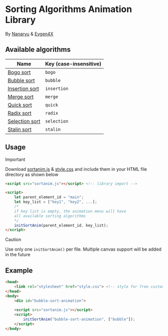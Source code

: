 # Sorting Algorithms Animation Library

By [Nanaryu](https://github.com/Nanaryu) & [Evgen4X](https://github.com/Evgen4x)

## Available algorithms
| Name | Key (case-insensitive) |
| ---- | --- |
| [Bogo sort](https://en.wikipedia.org/wiki/Bogosort) | `bogo` |
| [Bubble sort](https://en.wikipedia.org/wiki/Bubble_sort) | `bubble`|
| [Insertion sort](https://en.wikipedia.org/wiki/Insertion_sort) | `insertion` |
| [Merge sort](https://en.wikipedia.org/wiki/Merge_sort) | `merge` |
| [Quick sort](https://en.wikipedia.org/wiki/Quicksort) | `quick` |
| [Radix sort](https://en.wikipedia.org/wiki/Radix_sort) | `radix` |
| [Selection sort](https://en.wikipedia.org/wiki/Selection_sort) | `selection` |
| [Stalin sort](https://github.com/gustavo-depaula/stalin-sort) | `stalin` |

## Usage

> [!IMPORTANT]
> Download [sortanim.js](https://github.com/Nanaryu/Nanaryu.github.io/blob/main/sortanim.js) & [style.css](https://github.com/Nanaryu/Nanaryu.github.io/blob/main/style.css) and include them in your HTML file directory as shown below

```html
<script src="sortanim.js"></script> <!-- library import -->

<script>
    let parent_element_id = "main";
    let key_list = ["key1", "key2", ...];
    /*
    if key list is empty, the animation menu will have
    all available sorting algorithms
    */
    initSortAnim(parent_element_id, key_list);
</script>
```

> [!CAUTION]
> Use only one `initSortAnim()` per file. Multiple canvas support will be added in the future

## Example
```html
<head>
    <link rel="stylesheet" href="style.css"> <!-- style for free customization -->
</head>
<body>
    <div id="bubble-sort-animation">
        
    <script src="sortanim.js"></script>
    <script>
        initSortAnim("bubble-sort-animation", ["bubble"]);
    </script>
</body>
```